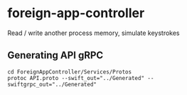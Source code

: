 # foreign-app-controller
Read / write another process memory, simulate keystrokes

## Generating API gRPC

```
cd ForeignAppController/Services/Protos
protoc API.proto --swift_out="../Generated" --swiftgrpc_out="../Generated"
```
